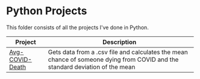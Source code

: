 # Python Projects
This folder consists of all the projects I've done in Python.

| Project | Description |
|------------ | ------------|
| [Avg-COVID-Death](https://github.com/ShaunJPartridge/Data-Analytics-Portfolio/tree/main/Python/Avg-Covid-Death-Project) | Gets data from a .csv file and calculates the mean chance of someone dying from COVID and the standard deviation of the mean|
